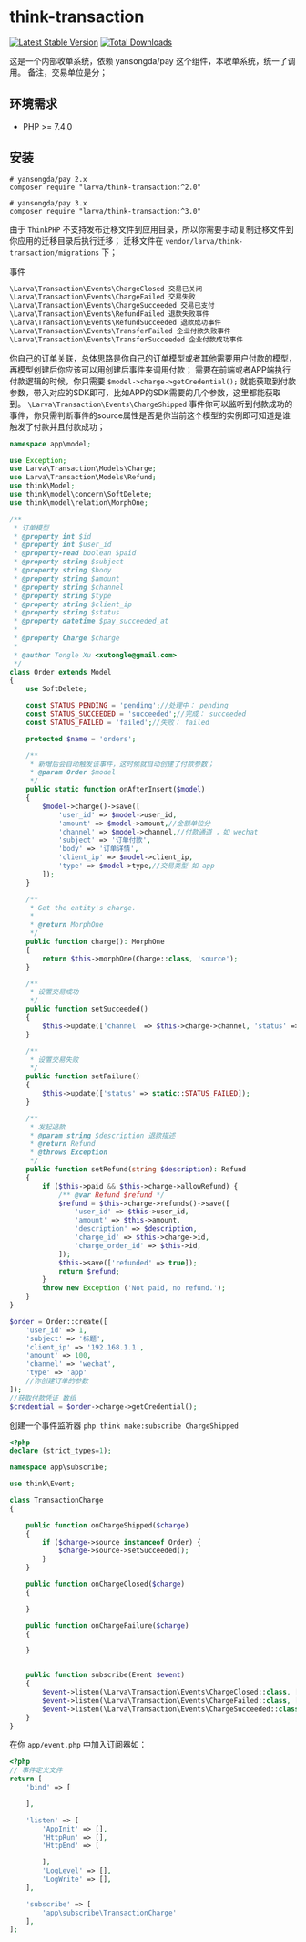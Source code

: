 # think-transaction

[![Latest Stable Version](https://poser.pugx.org/larva/think-transaction/v/stable.png)](https://packagist.org/packages/larva/think-transaction)
[![Total Downloads](https://poser.pugx.org/larva/think-transaction/downloads.png)](https://packagist.org/packages/larva/think-transaction)


这是一个内部收单系统，依赖 yansongda/pay 这个组件，本收单系统，统一了调用。
备注，交易单位是分；

## 环境需求

- PHP >= 7.4.0

## 安装

```shell
# yansongda/pay 2.x
composer require "larva/think-transaction:^2.0"

# yansongda/pay 3.x
composer require "larva/think-transaction:^3.0"
```

由于 `ThinkPHP` 不支持发布迁移文件到应用目录，所以你需要手动复制迁移文件到你应用的迁移目录后执行迁移；
迁移文件在 `vendor/larva/think-transaction/migrations` 下；

事件
```php
\Larva\Transaction\Events\ChargeClosed 交易已关闭
\Larva\Transaction\Events\ChargeFailed 交易失败
\Larva\Transaction\Events\ChargeSucceeded 交易已支付
\Larva\Transaction\Events\RefundFailed 退款失败事件
\Larva\Transaction\Events\RefundSucceeded 退款成功事件
\Larva\Transaction\Events\TransferFailed 企业付款失败事件
\Larva\Transaction\Events\TransferSucceeded 企业付款成功事件
```

你自己的订单关联，总体思路是你自己的订单模型或者其他需要用户付款的模型，再模型创建后你应该可以用创建后事件来调用付款；
需要在前端或者APP端执行付款逻辑的时候，你只需要 `$model->charge->getCredential();`
就能获取到付款参数，带入对应的SDK即可，比如APP的SDK需要的几个参数，这里都能获取到。
`\Larva\Transaction\Events\ChargeShipped` 事件你可以监听到付款成功的事件，你只需判断事件的source属性是否是你当前这个模型的实例即可知道是谁触发了付款并且付款成功；


```php
namespace app\model;

use Exception;
use Larva\Transaction\Models\Charge;
use Larva\Transaction\Models\Refund;
use think\Model;
use think\model\concern\SoftDelete;
use think\model\relation\MorphOne;

/**
 * 订单模型
 * @property int $id
 * @property int $user_id
 * @property-read boolean $paid
 * @property string $subject
 * @property string $body
 * @property string $amount
 * @property string $channel
 * @property string $type
 * @property string $client_ip
 * @property string $status
 * @property datetime $pay_succeeded_at
 *
 * @property Charge $charge
 *
 * @author Tongle Xu <xutongle@gmail.com>
 */
class Order extends Model
{
    use SoftDelete;

    const STATUS_PENDING = 'pending';//处理中： pending
    const STATUS_SUCCEEDED = 'succeeded';//完成： succeeded
    const STATUS_FAILED = 'failed';//失败： failed

    protected $name = 'orders';

    /**
     * 新增后会自动触发该事件，这时候就自动创建了付款参数；
     * @param Order $model
     */
    public static function onAfterInsert($model)
    {
        $model->charge()->save([
            'user_id' => $model->user_id,
            'amount' => $model->amount,//金额单位分
            'channel' => $model->channel,//付款通道 ，如 wechat
            'subject' => '订单付款',
            'body' => '订单详情',
            'client_ip' => $model->client_ip,
            'type' => $model->type,//交易类型 如 app
        ]);
    }

    /**
     * Get the entity's charge.
     *
     * @return MorphOne
     */
    public function charge(): MorphOne
    {
        return $this->morphOne(Charge::class, 'source');
    }

    /**
     * 设置交易成功
     */
    public function setSucceeded()
    {
        $this->update(['channel' => $this->charge->channel, 'status' => static::STATUS_SUCCEEDED, 'pay_succeeded_at' => $this->freshTimestamp()]);
    }

    /**
     * 设置交易失败
     */
    public function setFailure()
    {
        $this->update(['status' => static::STATUS_FAILED]);
    }

    /**
     * 发起退款
     * @param string $description 退款描述
     * @return Refund
     * @throws Exception
     */
    public function setRefund(string $description): Refund
    {
        if ($this->paid && $this->charge->allowRefund) {
            /** @var Refund $refund */
            $refund = $this->charge->refunds()->save([
                'user_id' => $this->user_id,
                'amount' => $this->amount,
                'description' => $description,
                'charge_id' => $this->charge->id,
                'charge_order_id' => $this->id,
            ]);
            $this->save(['refunded' => true]);
            return $refund;
        }
        throw new Exception ('Not paid, no refund.');
    }
}
```

```php
$order = Order::create([
    'user_id' => 1,
    'subject' => '标题',
    'client_ip' => '192.168.1.1',
    'amount' => 100,
    'channel' => 'wechat',
    'type' => 'app'
    //你创建订单的参数
]);
//获取付款凭证 数组
$credential = $order->charge->getCredential();
```

创建一个事件监听器 `php think make:subscribe ChargeShipped`

```php
<?php
declare (strict_types=1);

namespace app\subscribe;

use think\Event;

class TransactionCharge
{

    public function onChargeShipped($charge)
    {
        if ($charge->source instanceof Order) {
            $charge->source->setSucceeded();
        }
    }

    public function onChargeClosed($charge)
    {

    }

    public function onChargeFailure($charge)
    {

    }


    public function subscribe(Event $event)
    {
        $event->listen(\Larva\Transaction\Events\ChargeClosed::class, [$this, 'onChargeClosed']);
        $event->listen(\Larva\Transaction\Events\ChargeFailed::class, [$this, 'onChargeFailure']);
        $event->listen(\Larva\Transaction\Events\ChargeSucceeded::class, [$this, 'onChargeShipped']);
    }
}
```

在你 `app/event.php` 中加入订阅器如：

```php
<?php
// 事件定义文件
return [
    'bind' => [

    ],

    'listen' => [
        'AppInit' => [],
        'HttpRun' => [],
        'HttpEnd' => [

        ],
        'LogLevel' => [],
        'LogWrite' => [],
    ],

    'subscribe' => [
        'app\subscribe\TransactionCharge'
    ],
];

```